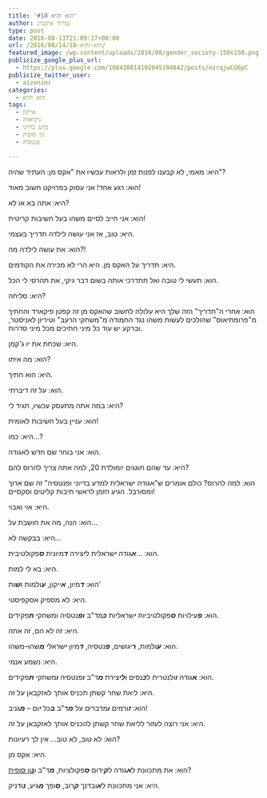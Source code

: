 ```yaml
---
title: 'הוא והיא #18'
author: נמרוד איזנברג
type: post
date: 2016-08-13T21:09:17+00:00
url: /2016/08/14/הוא-והיא-18/
featured_image: /wp-content/uploads/2016/08/gender_society-150x150.png
publicize_google_plus_url:
  - https://plus.google.com/108430814102045194842/posts/ezrqjwCG6pC
publicize_twitter_user:
  - aizenimr
categories:
  - הוא והיא
tags:
  - אייקון
  - גיקיאדה
  - מדע בדיוני
  - נון סופית
  - פנטסיה

---
```

<span lang="he-IL">היא</span><span lang="en-US">: </span><span lang="he-IL">מאמי</span><span lang="en-US">, </span><span lang="he-IL">לא קבענו לפנות זמן ולראות עכשיו את </span><span lang="en-US">"</span><span lang="he-IL">אקס מן</span><span lang="en-US">: </span><span lang="he-IL">העתיד שהיה</span><span lang="en-US">"?</span>

<span lang="he-IL">הוא</span><span lang="en-US">: </span><span lang="he-IL">רגע אחד</span><span lang="en-US">! </span><span lang="he-IL">אני עסוק בפרויקט חשוב מאוד</span><span lang="en-US">!</span>

<span lang="he-IL">היא</span><span lang="en-US">: </span><span lang="he-IL">אתה בא או לא</span><span lang="en-US">?</span>

<span lang="he-IL">הוא</span><span lang="en-US">: </span><span lang="he-IL">אני חייב לסיים משהו בעל חשיבות קריטית</span><span lang="en-US">!</span>

<span lang="he-IL">היא</span><span lang="en-US">: </span><span lang="he-IL">טוב</span><span lang="en-US">, </span><span lang="he-IL">אז אני עושה לילדה תדריך בעצמי</span><span lang="en-US">.</span>

<span lang="he-IL">הוא</span><span lang="en-US">: </span><span lang="he-IL">את עושה לילדה מה</span><span lang="en-US">?!</span>

<span lang="he-IL">היא</span><span lang="en-US">: </span><span lang="he-IL">תדריך על האקס מן</span><span lang="en-US">. </span><span lang="he-IL">היא הרי לא מכירה את הקודמים</span><span lang="en-US">.</span>

<span lang="he-IL">הוא</span><span lang="en-US">: </span><span lang="he-IL">תעשי לי טובה ואל תתדרכי אותה בשום דבר גיקי</span><span lang="en-US">, </span><span lang="he-IL">את תהרסי לי הכל</span><span lang="en-US">.</span>

<span lang="he-IL">היא</span><span lang="en-US">: </span><span lang="he-IL">סליחה</span><span lang="en-US">?</span>

<span lang="he-IL">הוא</span><span lang="en-US">: </span><span lang="he-IL">אחרי ה</span><span lang="en-US">"</span><span lang="he-IL">תדריך</span><span lang="en-US">" </span><span lang="he-IL">הזה שלך היא עלולה לחשוב שהאקס מן זה קפטן פיקארד והחתיך מ</span><span lang="en-US">"</span><span lang="he-IL">פרומתיאוס</span><span lang="en-US">" </span><span lang="he-IL">שהולכים לעשות משהו נגד החמודה מ</span><span lang="en-US">"</span><span lang="he-IL">משחקי הרעב</span><span lang="en-US">" </span><span lang="he-IL">וטיריון לאניסטר</span><span lang="en-US">, </span><span lang="he-IL">וברקע יש עוד כל מיני חתיכים מכל מיני סדרות</span><span lang="en-US">.</span>

<span lang="he-IL">היא</span><span lang="en-US">: </span><span lang="he-IL">שכחת את יו ג</span><span lang="en-US">'</span><span lang="he-IL">קמן</span><span lang="en-US">.</span>

<span lang="he-IL">הוא</span><span lang="en-US">: </span><span lang="he-IL">מה איתו</span><span lang="en-US">?</span>

<span lang="he-IL">היא</span><span lang="en-US">: </span><span lang="he-IL">הוא חתיך</span><span lang="en-US">.</span>

<span lang="he-IL">הוא</span><span lang="en-US">: </span><span lang="he-IL">על זה דיברתי</span><span lang="en-US">.</span>

<span lang="he-IL">היא</span><span lang="en-US">: </span><span lang="he-IL">במה אתה מתעסק עכשיו</span><span lang="en-US">, </span><span lang="he-IL">תגיד לי</span><span lang="en-US">?</span>

<span lang="he-IL">הוא</span><span lang="en-US">: </span><span lang="he-IL">עניין בעל חשיבות לאומית</span><span lang="en-US">!</span>

<span lang="he-IL">היא</span><span lang="en-US">: </span><span lang="he-IL">כמו…</span><span lang="en-US">?</span>

<span lang="he-IL">הוא</span><span lang="en-US">: </span><span lang="he-IL">אני בוחר שם חדש לאגודה</span><span lang="en-US">.</span>

<span lang="he-IL">היא</span><span lang="en-US">: </span><span lang="he-IL">עד שהם חוגגים יומולדת </span><span lang="en-US">20, </span><span lang="he-IL">למה אתה צריך להרוס להם</span><span lang="en-US">?</span>

<span lang="he-IL">הוא</span><span lang="en-US">: </span><span lang="he-IL">למה להרוס</span><span lang="en-US">? </span><span lang="he-IL">כולם אומרים ש</span><span lang="en-US">"</span><span lang="he-IL">אגודה ישראלית למדע בדיוני ופנטסיה</span><span lang="en-US">" </span><span lang="he-IL">זה שם ארוך ומסורבל</span><span lang="en-US">. </span><span lang="he-IL">הגיע הזמן לראשי תיבות קליטים וסקסיים</span><span lang="en-US">!</span>

<span lang="he-IL">היא</span><span lang="en-US">: </span><span lang="he-IL">אוי ואבוי</span><span lang="en-US">.</span>

<span lang="he-IL">הוא</span><span lang="en-US">: </span><span lang="he-IL">הנה</span><span lang="en-US">, </span><span lang="he-IL">מה את חושבת על</span><span lang="en-US">&#8230;</span>

<span lang="he-IL">היא</span><span lang="en-US">: </span><span lang="he-IL">בבקשה לא</span><span lang="en-US">&#8230;</span>

<span lang="he-IL">הוא</span><span lang="en-US">: &#8230;</span><span lang="he-IL"><em><strong>א</strong></em>גודה <em><strong>י</strong></em>שראלית ל<em><strong>י</strong></em>צירה <em><strong>ד</strong></em>מיונית <em><strong>ס</strong></em>פקולטיבית</span><span lang="en-US">.</span>

<span lang="he-IL">היא</span><span lang="en-US">: </span><span lang="he-IL">בא לי למות</span><span lang="en-US">.</span>

<span lang="he-IL">הוא</span><span lang="en-US">: </span><span lang="he-IL"><em><strong>ד</strong></em>מיון</span><span lang="en-US">, </span><span lang="he-IL"><em><strong>א</strong></em>ייקון</span><span lang="en-US">, </span><span lang="he-IL"><em><strong>ע</strong></em>ולמות ו<em><strong>ש</strong></em>ות</span><span lang="en-US">'</span>

<span lang="he-IL">היא</span><span lang="en-US">: </span><span lang="he-IL">לא מספיק אסקפיסטי</span><span lang="en-US">.</span>

<span lang="he-IL">הוא</span><span lang="en-US">: </span><span lang="he-IL"><em><strong>פ</strong></em>עילויות <em><strong>ס</strong></em>פקולטיביות <em><strong>י</strong></em>שראליות <em><strong>כ</strong></em>מד</span><span lang="en-US">"</span><span lang="he-IL">ב <em><strong>ופ</strong></em>נטסיה ומשחקי <em><strong>ת</strong></em>פקידים</span><span lang="en-US">.</span>

<span lang="he-IL">היא</span><span lang="en-US">: </span><span lang="he-IL">זה לא הם</span><span lang="en-US">, </span><span lang="he-IL">זה אתה</span><span lang="en-US">.</span>

<span lang="he-IL">הוא</span><span lang="en-US">: </span><span lang="he-IL"><em><strong>ע</strong></em>ולמות</span><span lang="en-US">, </span><span lang="he-IL"><em><strong>ר</strong></em>יגושים</span><span lang="en-US">, </span><span lang="he-IL"><em><strong>פ</strong></em>נטסיה</span><span lang="en-US">, </span><span lang="he-IL"><em><strong>ד</strong></em>מיון <em><strong>י</strong></em>שראלי <em><strong>מ</strong></em>שהו</span><span lang="en-US">&#8211;</span><span lang="he-IL">משהו</span><span lang="en-US">.</span>

<span lang="he-IL">היא</span><span lang="en-US">: </span><span lang="he-IL">נשמע אנמי</span><span lang="en-US">.</span>

<span lang="he-IL">הוא</span><span lang="en-US">: </span><span lang="he-IL"><strong>א</strong>גודה <em><strong>ו</strong></em>ולנטרית ל<em><strong>כ</strong></em>נסים ו<em><strong>לי</strong></em>צירת <em><strong>מ</strong></em>ד</span><span lang="en-US">"</span><span lang="he-IL">ב <em><strong>ו</strong></em>פנטסיה <em><strong>ו</strong></em>משחקי <em><strong>ת</strong></em>פקידים</span><span lang="en-US">.</span>

<span lang="he-IL">היא</span><span lang="en-US">: </span><span lang="he-IL">ליאת שחר קשתן תכניס אותך לאזקבאן על זה</span><span lang="en-US">.</span>

<span lang="he-IL">הוא</span><span lang="en-US">: </span><span lang="he-IL"><em><strong>ז</strong></em>ורמים <em><strong>ו</strong></em>מדברים על <em><strong>מ</strong></em>ד</span><span lang="en-US">"</span><span lang="he-IL">ב <em><strong>ב</strong></em>כל <em><strong>י</strong></em>ום – <em><strong>מ</strong></em>גניב</span><span lang="en-US">!</span>

<span lang="he-IL">היא</span><span lang="en-US">: </span><span lang="he-IL">אני רוצה לעזור לליאת שחר קשתן להכניס אותך לאזקבאן על זה</span><span lang="en-US">.</span>

<span lang="he-IL">הוא</span><span lang="en-US">: </span><span lang="he-IL">לא טוב</span><span lang="en-US">, </span><span lang="he-IL">לא טוב… אין לך רעיונות</span><span lang="en-US">?</span>

<span lang="he-IL">היא</span><span lang="en-US">: </span><span lang="he-IL">אקס מן</span><span lang="en-US">.</span>

<span lang="he-IL">הוא</span><span lang="en-US">: </span><span lang="he-IL">את מתכוונת ל<em><strong>א</strong></em>גודה ל<em><strong>ק</strong></em>ידום <em><strong>ס</strong></em>פקולציות</span><span lang="en-US">, </span><span lang="he-IL"><em><strong>מ</strong></em>ד</span><span lang="en-US">"</span><span lang="he-IL">ב ו<a href="/2015/08/05/%d7%94%d7%95%d7%90-%d7%95%d7%94%d7%99%d7%90-2/"><em><strong>נ</strong></em>ון סופית</a></span><span lang="en-US">?</span>

<span lang="he-IL">היא</span><span lang="en-US">: </span><span lang="he-IL">אני מתכוונת ל<em><strong>א</strong></em>ובדנך <em><strong>ק</strong></em>רוב</span><span lang="en-US">, </span><span lang="he-IL"><em><strong>ס</strong></em>ופך <em><strong>מ</strong></em>גיע</span><span lang="en-US">, </span><span lang="he-IL"><em><strong>נ</strong></em>ודניק</span><span lang="en-US">.</span>